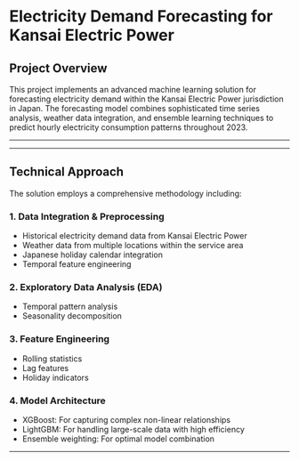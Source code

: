 # Electricity Demand Forecasting for Kansai Electric Power
## Project Overview

This project implements an advanced machine learning solution for forecasting electricity demand within the Kansai Electric Power jurisdiction in Japan. The forecasting model combines sophisticated time series analysis, weather data integration, and ensemble learning techniques to predict hourly electricity consumption patterns throughout 2023.

---


---

## Technical Approach

The solution employs a comprehensive methodology including:

### 1. Data Integration & Preprocessing
- Historical electricity demand data from Kansai Electric Power
- Weather data from multiple locations within the service area
- Japanese holiday calendar integration
- Temporal feature engineering

### 2. Exploratory Data Analysis (EDA)
- Temporal pattern analysis
- Seasonality decomposition


### 3. Feature Engineering
- Rolling statistics
- Lag features
- Holiday indicators

### 4. Model Architecture
- XGBoost: For capturing complex non-linear relationships
- LightGBM: For handling large-scale data with high efficiency
- Ensemble weighting: For optimal model combination

---
